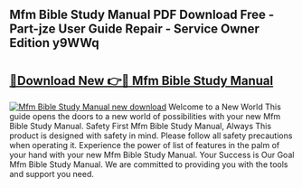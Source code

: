 ## Mfm Bible Study Manual PDF Download Free - Part-jze User Guide Repair - Service Owner Edition y9WWq

# <h2><a href="http://cf28770.oget.top/?id=Mfm+Bible+Study+Manual">🔗Download New 👉🔴 Mfm Bible Study Manual</a></h2>

[![Mfm Bible Study Manual new download](https://i.imgur.com/5g1atiW.png)](http://cf28770.oget.top/?id=Mfm+Bible+Study+Manual)
Welcome to a New World This guide opens the doors to a new world of possibilities with your new Mfm Bible Study Manual. Safety First Mfm Bible Study Manual, Always This product is designed with safety in mind. Please follow all safety precautions when operating it. Experience the power of list of features in the palm of your hand with your new Mfm Bible Study Manual. Your Success is Our Goal Mfm Bible Study Manual. We are committed to providing you with the tools and support you need.
